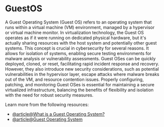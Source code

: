 # GuestOS

A Guest Operating System (Guest OS) refers to an operating system that runs within a virtual machine (VM) environment, managed by a hypervisor or virtual machine monitor. In virtualization technology, the Guest OS operates as if it were running on dedicated physical hardware, but it's actually sharing resources with the host system and potentially other guest systems. This concept is crucial in cybersecurity for several reasons. It allows for isolation of systems, enabling secure testing environments for malware analysis or vulnerability assessments. Guest OSes can be quickly deployed, cloned, or reset, facilitating rapid incident response and recovery. However, they also introduce new security considerations, such as potential vulnerabilities in the hypervisor layer, escape attacks where malware breaks out of the VM, and resource contention issues. Properly configuring, patching, and monitoring Guest OSes is essential for maintaining a secure virtualized infrastructure, balancing the benefits of flexibility and isolation with the need for robust security measures.

Learn more from the following resources:

- [@article@What is a Guest Operating System?](https://www.techtarget.com/searchitoperations/definition/guest-OS-guest-operating-system)
- [@article@Guest Operating System](https://nordvpn.com/cybersecurity/glossary/guest-operating-system/?srsltid=AfmBOop0L-VFCtuYvEBQgHy7dCIa3sfzNVa-Zn6l0SniAYDpftfOgH7N)
